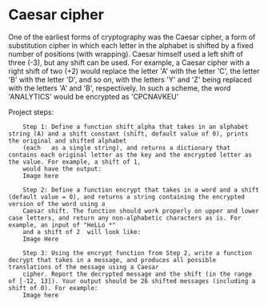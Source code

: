 # Caesar cipher
One of the earliest forms of cryptography was the Caesar cipher, a form of substitution cipher in which each letter in the alphabet is shifted by a fixed number of positions (with wrapping). Caesar himself used a left shift of three (-3), but any shift can be used. For example, a Caesar cipher with a right shift of two (+2) would replace the letter 'A' with the letter 'C', the letter 'B' with the letter 'D', and so on, with the letters 'Y' and 'Z' being replaced with the letters 'A' and 'B', respectively. In such a scheme, the word 'ANALYTICS' would be encrypted as 'CPCNAVKEU' </br>

Project steps:</br>

        Step 1: Define a function shift_alpha that takes in an alphabet string (A) and a shift constant (shift, default value of 0), prints the original and shifted alphabet
        (each   as a single string), and returns a dictionary that contains each original letter as the key and the encrypted letter as the value. For example, a shift of 1,
        would have the output:
        Image here 
        
        Step 2: Define a function encrypt that takes in a word and a shift (default value = 0), and returns a string containing the encrypted version of the word using a 
        Caesar shift. The function should work properly on upper and lower case letters, and return any non-alphabetic characters as is. For example, an input of "HeLLo *" 
        and a shift of 2  will look like:
        Image Here 
    
        Step 3: Using the encrypt function from Step 2, write a function decrypt that takes in a message, and produces all possible translations of the message using a Caesar  
        cipher. Report the decrypted message and the shift (in the range of [-12, 13]). Your output should be 26 shifted messages (including a shift of 0). For example: 
        Image here 
    
    
